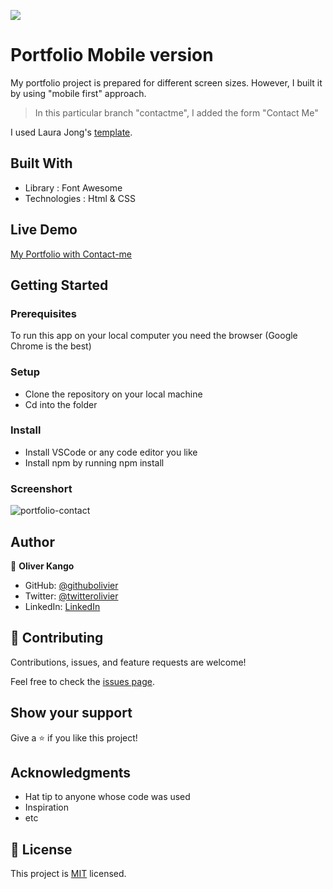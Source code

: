 ![](https://img.shields.io/badge/Microverse-blueviolet)

# Portfolio Mobile version

My portfolio project is prepared for different screen sizes. However, I built it by using "mobile first" approach. 

> In this particular branch "contactme", I added the form "Contact Me"

I used Laura Jong's [template](https://www.figma.com/file/l7SqJ3ZfkAKih9sFxvWSR4/Microverse-Student-Project-1?node-id=23%3A10.).



## Built With

- Library : Font Awesome
- Technologies : Html & CSS

## Live Demo

[My Portfolio with Contact-me](https://portofolio-contactme.netlify.app/)


## Getting Started




### Prerequisites

To run this app on your local computer you need the browser (Google Chrome is the best)

### Setup

- Clone the repository on your local machine
- Cd into the folder

### Install

- Install VSCode or any code editor you like
- Install npm by running npm install

### Screenshort

![portfolio-contact](https://user-images.githubusercontent.com/108806646/186346123-f8935dbd-92b2-4816-b321-3552d553230f.png)


## Author

👤 **Oliver Kango**

- GitHub: [@githubolivier](https://github.com/Olivier-Kango)
- Twitter: [@twitterolivier](https://twitter.com/olivierkango1)
- LinkedIn: [LinkedIn](https://www.linkedin.com/in/olivier-kango-b990601b8/)

## 🤝 Contributing

Contributions, issues, and feature requests are welcome!

Feel free to check the [issues page](../../issues/).

## Show your support

Give a ⭐️ if you like this project!

## Acknowledgments

- Hat tip to anyone whose code was used
- Inspiration
- etc

## 📝 License

This project is [MIT](./LICENSE) licensed.
